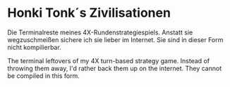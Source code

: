 # Honki Tonk´s Zivilisationen
Die Terminalreste meines 4X-Rundenstrategiespiels. Anstatt sie wegzuschmeißen sichere ich sie lieber im Internet. Sie sind in dieser Form nicht kompilierbar.

The terminal leftovers of my 4X turn-based strategy game. Instead of throwing them away, I'd rather back them up on the internet. They cannot be compiled in this form.
